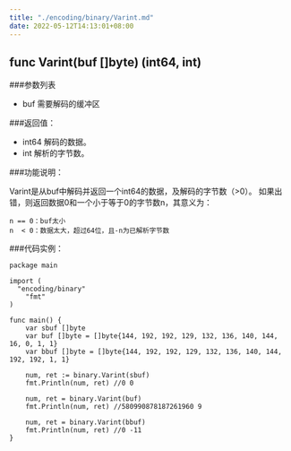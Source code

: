 ```yaml
---
title: "./encoding/binary/Varint.md"
date: 2022-05-12T14:13:01+08:00
---
```

## func Varint(buf []byte) (int64, int)

###参数列表

- buf 需要解码的缓冲区 

###返回值：

- int64 解码的数据。
- int 解析的字节数。

###功能说明：

Varint是从buf中解码并返回一个int64的数据，及解码的字节数（>0）。
如果出错，则返回数据0和一个小于等于0的字节数n，其意义为：

    n == 0：buf太小
    n  < 0：数据太大，超过64位，且-n为已解析字节数

###代码实例：

    package main
    
    import (
      "encoding/binary"
    	"fmt"
    )
    
    func main() {
    	var sbuf []byte
    	var buf []byte = []byte{144, 192, 192, 129, 132, 136, 140, 144, 16, 0, 1, 1}
    	var bbuf []byte = []byte{144, 192, 192, 129, 132, 136, 140, 144, 192, 192, 1, 1}
    
    	num, ret := binary.Varint(sbuf)
    	fmt.Println(num, ret) //0 0
    
    	num, ret = binary.Varint(buf)
    	fmt.Println(num, ret) //580990878187261960 9
    
    	num, ret = binary.Varint(bbuf)
    	fmt.Println(num, ret) //0 -11
    }
